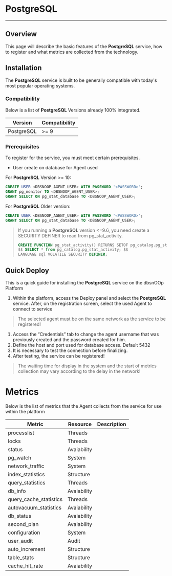 # PostgreSQL

------

## Overview

This page will describe the basic features of the **PostgreSQL** service, how to register and what metrics are collected from the technology.

## Installation

The **PostgreSQL** service is built to be generally compatible with today's most popular operating systems.

### Compatibility

Below is a list of **PostgreSQL** Versions already 100% integrated.

| Version    | Compatibility |
| ---------- | ------------- |
| PostgreSQL | >= 9          |

### Prerequisites

To register for the service, you must meet certain prerequisites.

- User create on database for Agent used

For **PostgreSQL** Version >= 10:

```sql
CREATE USER <DBSNOOP_AGENT_USER> WITH PASSWORD '<PASSWORD>';
GRANT pg_monitor TO <DBSNOOP_AGENT_USER>;
GRANT SELECT ON pg_stat_database TO <DBSNOOP_AGENT_USER>;
```

For **PostgreSQL** Older version:

```sql
CREATE USER <DBSNOOP_AGENT_USER> WITH PASSWORD '<PASSWORD>';
GRANT SELECT ON pg_stat_database TO <DBSNOOP_AGENT_USER>;
```

> If you running a **PostgreSQL** version <=9.6, you need create a SECURITY DEFINER to read from pg_stat_activity.
>
> ```sql
> CREATE FUNCTION pg_stat_activity() RETURNS SETOF pg_catalog.pg_stat_activity AS
> $$ SELECT * from pg_catalog.pg_stat_activity; $$
> LANGUAGE sql VOLATILE SECURITY DEFINER;
> ```

## Quick Deploy

This is a quick guide for installing the **PostgreSQL** service on the dbsnOOp Platform

1. Within the platform, access the Deploy panel and select the **PostgreSQL** service. After, on the registration screen, select the used Agent to connect to service

> The selected agent must be on the same network as the service to be registered!

1. Access the “Credentials” tab to change the agent username that was previously created and the password created for him.
2. Define the host and port used for database access. Default 5432
3. It is necessary to test the connection before finalizing.
4. After testing, the service can be registered!

> The waiting time for display in the system and the start of metrics collection may vary according to the delay in the network!

# Metrics

Below is the list of metrics that the Agent collects from the service for use within the platform

| Metric                 | Resource    | Description |
| ---------------------- | ----------- | ----------- |
| processlist            | Threads     |             |
| locks                  | Threads     |             |
| status                 | Avaiability |             |
| pg_watch               | System      |             |
| network_traffic        | System      |             |
| index_statistics       | Structure   |             |
| query_statistics       | Threads     |             |
| db_info                | Avaiability |             |
| query_cache_statistics | Threads     |             |
| autovacuum_statistics  | Avaiability |             |
| db_status              | Avaiability |             |
| second_plan            | Avaiability |             |
| configuration          | System      |             |
| user_audit             | Audit       |             |
| auto_increment         | Structure   |             |
| table_stats            | Structure   |             |
| cache_hit_rate         | Avaiability |             |

